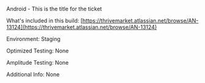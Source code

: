 Android - This is the title for the ticket

What's included in this build: [https://thrivemarket.atlassian.net/browse/AN-13124](https://thrivemarket.atlassian.net/browse/AN-13124)

Environment: Staging

Optimized Testing: None

Amplitude Testing: None

Additional Info: None
